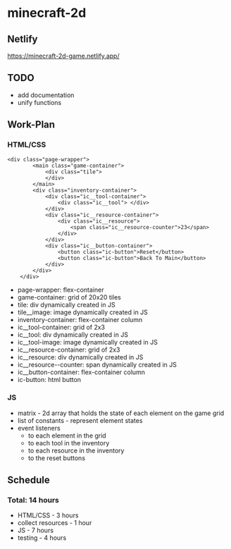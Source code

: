 # minecraft-2d

## Netlify

https://minecraft-2d-game.netlify.app/

## TODO

-   add documentation
-   unify functions

## Work-Plan

### HTML/CSS

```
<div class="page-wrapper">
        <main class="game-container">
            <div class="tile">
            </div>
        </main>
        <div class="inventory-container">
            <div class="ic__tool-container">
                <div class="ic__tool"> </div>
            </div>
            <div class="ic__resource-container">
                <div class="ic__resource">
                    <span class="ic__resource-counter">23</span>
                </div>
            </div>
            <div class="ic__button-container">
                <button class="ic-button">Reset</button>
                <button class="ic-button">Back To Main</button>
            </div>
        </div>
    </div>
```

-   page-wrapper: flex-container
-   game-container: grid of 20x20 tiles
-   tile: div dynamically created in JS
-   tile\_\_image: image dynamically created in JS
-   inventory-container: flex-container column
-   ic\_\_tool-container: grid of 2x3
-   ic\_\_tool: div dynamically created in JS
-   ic\_\_tool-image: image dynamically created in JS
-   ic\_\_resource-container: grid of 2x3
-   ic\_\_resource: div dynamically created in JS
-   ic\_\_resource--counter: span dynamically created in JS
-   ic\_\_button-container: flex-container column
-   ic-button: html button

### JS

-   matrix - 2d array that holds the state of each element on the game grid
-   list of constants - represent element states
-   event listeners
    -   to each element in the grid
    -   to each tool in the inventory
    -   to each resource in the inventory
    -   to the reset buttons

## Schedule

### Total: 14 hours

-   HTML/CSS - 3 hours
-   collect resources - 1 hour
-   JS - 7 hours
-   testing - 4 hours

